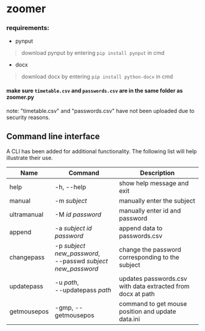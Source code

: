 # zoomer

### requirements:
- pynput
>download pynput by entering ```pip install pynput``` in cmd

- docx
>download docx by entering ```pip install python-docx``` in cmd

#### make sure ```timetable.csv``` and ```passwords.csv``` are in the same folder as zoomer.py
note: "timetable.csv" and "passwords.csv" have not been uploaded due to security reasons. 

## Command line interface
A CLI has been added for additional functionality.
The following list will help illustrate their use.

Name         | Command             | Description
-------------|---------------------|----------------------------------
 help        | -h, --help          |show help message and exit
manual       |-m *subject*           |manually enter the subject      
ultramanual  |-M *id password*      |manually enter id and password
 append      |-a *subject id password*|append data to passwords.csv
changepass   |-p *subject new_password*,<br> --passwd *subject new_password*|change the password corresponding to the subject                   
updatepass   |-u *path*, <br>--updatepass *path*|updates passwords.csv with data extracted from docx at path
getmousepos  |-gmp, --getmousepos|command to get mouse position and update data.ini

